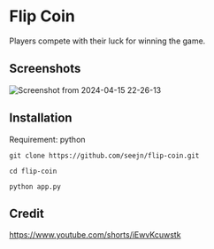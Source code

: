 
# Flip Coin

Players compete with their luck for winning the game.





## Screenshots

![Screenshot from 2024-04-15 22-26-13](https://github.com/seejn/flip-coin/assets/52706007/def80458-4d77-480f-8139-7c2c85c0baa9)


## Installation
Requirement: python

```
git clone https://github.com/seejn/flip-coin.git
```
```
cd flip-coin
```
```
python app.py
```
## Credit

https://www.youtube.com/shorts/iEwvKcuwstk
